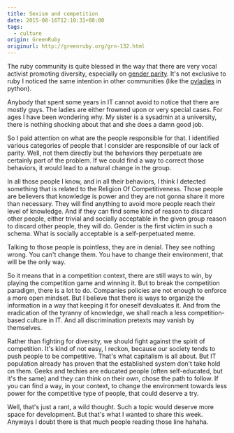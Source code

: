 ```yaml
---
title: Sexism and competition
date: 2015-08-16T12:10:31+08:00
tags:
  - culture
origin: GreenRuby
originurl: http://greenruby.org/grn-132.html
---
```

The ruby community is quite blessed in the way that there are very vocal
activist promoting diversity, especially on [gender parity][railsgirls]. It's
not exclusive to ruby I noticed the same intention in other communities (like
the [pyladies][pyladies] in python).

Anybody that spent some years in IT cannot avoid to notice that there are
mostly guys. The ladies are either frowned upon or very special cases. For
ages I have been wondering why. My sister is a sysadmin at a university, there
is nothing shocking about that and she does a damn good job.

So I paid attention on what are the people responsible for that. I identified
various categories of people that I consider are responsible of our lack of
parity. Well, not them directly but the behaviors they perpetuate are
certainly part of the problem. If we could find a way to correct those
behaviors, it would lead to a natural change in the group.

In all those people I know, and in all their behaviors, I think I detected
something that is related to the Religion Of Competitiveness. Those people are
believers that knowledge is power and they are not gonna share it more than
necessary. They will find anything to avoid more people reach their level of
knowledge. And if they can find some kind of reason to discard other people,
either trivial and socially acceptable in the given group reason to discard
other people, they will do. Gender is the first victim in such a schema. What
is socially acceptable is a self-perpetuated meme.

Talking to those people is pointless, they are in denial. They see nothing
wrong. You can't change them. You have to change their environment, that will
be the only way.

So it means that in a competition context, there are still ways to win, by
playing the competition game and winning it. But to break the competition
paradigm, there is a lot to do. Companies policies are not enough to enforce a
more open mindset. But I believe that there is ways to organize the
information in a way that keeping it for oneself devaluates it. And from the
eradication of the tyranny of knowledge, we shall reach a less
competition-based culture in IT. And all discrimination pretexts may vanish by
themselves.

Rather than fighting for diversity, we should fight against the spirit of
competition. It's kind of not easy, I reckon, because our society tends to
push people to be competitive. That's what capitalism is all about. But IT
population already has proven that the established system don't take hold on
them. Geeks and techies are educated people (often self-educated, but it's the
same) and they can think on their own, chose the path to follow. If you can
find a way, in your context, to change the environment towards less power for
the competitive type of people, that could deserve a try.

Well, that's just a rant, a wild thought. Such a topic would deserve more
space for development. But that's what I wanted to share this week. Anyways I
doubt there is that much people reading those line hahaha.

[railsgirls]: http://railsgirls.com/
[pyladies]: http://www.pyladies.com/ 
